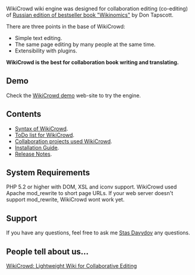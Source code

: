 WikiCrowd wiki engine was designed for collaboration editing (co-editing) of [Russian edition of bestseller book "Wikinomics"](http://wikinomika.ru/) by Don Tapscott.

There are three points in the base of WikiCrowd:
  * Simple text editing.
  * The same page editing by many people at the same time.
  * Extensibility with plugins.

**WikiCrowd is the best for collaboration book writing and translating.**

## Demo ##
Check the [WikiCrowd demo](http://stasdavydov.com/wiki/) web-site to try the engine.

## Contents ##
  * [Syntax of WikiCrowd](WikiSyntax.md).
  * [ToDo list for WikiCrowd](http://code.google.com/p/wikicrowd/issues/list?q=label:Type-Enhancement).
  * [Collaboration projects used WikiCrowd](WikiCrowdProjects.md).
  * [Installation Guide](Installation.md).
  * [Release Notes](ReleaseNotes.md).

## System Requirements ##

PHP 5.2 or higher with DOM, XSL and iconv support. WikiCrowd used Apache mod\_rewrite to short page URLs. If your web server doesn't support mod\_rewrite, WikiCrowd wont work yet.

## Support ##
If you have any questions, feel free to ask me [Stas Davydov](mailto:davidovsv@yandex.ru) any questions.

## People tell about us... ##
[WikiCrowd: Lightweight Wiki for Collaborative Editing](http://www.linux-magazine.com/Online/Blogs/Productivity-Sauce-Dmitri-s-open-source-blend-of-productive-computing/WikiCrowd-Lightweight-Wiki-for-Collaborative-Editing)